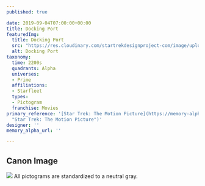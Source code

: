 ```yaml
---
published: true

date: 2019-09-04T07:00:00+00:00
title: Docking Port
featuredImg:
  title: Docking Port
  src: "https://res.cloudinary.com/startrekdesignproject-com/image/upload/v1567642375/DockingPort.png"
  alt: Docking Port
taxonomy:
  time: 2200s
  quadrants: Alpha
  universes:
  - Prime
  affiliations:
  - Starfleet
  types:
  - Pictogram
  franchise: Movies
primary_reference: '[Star Trek: The Motion Picture](https://memory-alpha.fandom.com/wiki/Star_Trek:_The_Motion_Picture
  "Star Trek: The Motion Picture")'
designer: ''
memory_alpha_url: ''

---
```

## Canon Image


![](https://res.cloudinary.com/startrekdesignproject-com/image/upload/v1567642375/DockingPort_ST-TMP1.jpg)
All pictograms are standardized to a neutral gray.
